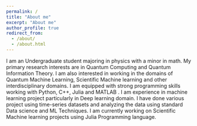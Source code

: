 ```yaml
---
permalink: /
title: "About me"
excerpt: "About me"
author_profile: true
redirect_from: 
  - /about/
  - /about.html
---
```


I am an Undergraduate student majoring in physics with a minor in math. My primary research interests are in Quantum Computing and Quantum Information Theory. I am also interested in working in the domains of Quantum Machine Learning, Scientific Machine learning and other interdisciplinary domains. I am equipped with strong programming skills working with Python, C++, Julia and MATLAB . I am experience in machine learning project particularly in Deep learning domain. I have done various project using time-series datasets and analyzing the data using standard Data science and ML Techniques. I am currently working on Scientific Machine learning projects using Julia Programming language.


